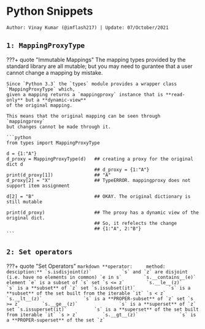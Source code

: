 <!-- ---
hide:
  - navigation # Hide navigation
  - toc        # Hide table of contents
--- -->

# Python Snippets
`Author: Vinay Kumar (@imflash217) | Update: 07/October/2021`

<!-- ######################################################################################################### -->

## `1: MappingProxyType`

???+ quote "Immutable Mappings"
    The mapping types provided by the standard library are all mutable; 
    but you may need to gurantee that a user cannot change a mapping by mistake.

    Since `Python 3.3` the `types` module provides a wrapper class `MappingProxyType` which,
    given a mapping returns a `mappingproxy` instance that is **read-only** but a **dynamic-view** 
    of the original mapping. 

    This means that the original mapping can be seen through `mappingproxy`
    but changes cannot be made through it.

    ```python
    from types import MappingProxyType

    d = {1:"A"}
    d_proxy = MappingProxyType(d)   ## creating a proxy for the original dict d
                                    ## d_proxy = {1:"A"}
    print(d_proxy[1])               ## "A"
    d_proxy[2] = "X"                ## TypeERROR. mappingproxy does not support item assignment

    d[2] = "B"                      ## OKAY. The original dictionary is still mutable

    print(d_proxy)                  ## The proxy has a dynamic view of the original dict. 
                                    ## So, it refelects the change
                                    ## {1:"A", 2:"B"}
    ```

<!-- ######################################################################################################### -->

## `2: Set operators`

???+ quote "Set Operators"
    ```markdown
    **operator:     method:                     desciption:**
                    `s.isdisjoint(z)`           `s` and `z` are disjoint (i.e. have no elements in common)
    `e in s`        `s.__contains__(e)`         element `e` is a subset of `s` set
    `s <= z`        `s.__le__(z)`               `s` is a **subset** of `z` set
                    `s.issubset(it)`            `s` is a **subset** of the set built from the iterable `it`
    `s < z`         `s.__lt__(z)`               `s` is a **PROPER-subset** of `z` set
    `s >= z`        `s.__ge__(z)`               `s` is a **superset** of `z` set
                    `s.issuperset(it)`          `s` is a **superset** of the set built from iterable `it`
    `s > z`         `s.__gt__(z)`               `s` is a **PROPER-superset** of the set `z`
    ```
